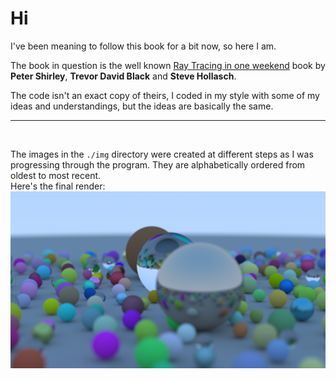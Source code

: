 # Hi
I've been meaning to follow this book for a bit now, so here I am.

The book in question is the well known [Ray Tracing in one weekend](https://raytracing.github.io/books/RayTracingInOneWeekend.html) book by  **Peter Shirley**, **Trevor David Black** and **Steve Hollasch**.

The code isn't an exact copy of theirs, I coded in my style with some of my ideas and understandings, but the ideas are basically the same.
<br>
___
<br>

The images in the `./img` directory were created at different steps as I was progressing through the program. They are alphabetically ordered from oldest to most recent.
<br>
Here's the final render:
<img src="https://github.com/418Cat/weekend-ray-tracing/blob/main/img/final_render.png?raw=true">
<br>
